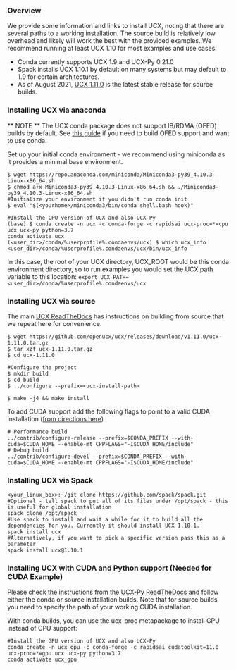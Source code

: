 ### Overview

We provide some information and links to install UCX, noting that there are several paths to a working installation. The source build is relatively low overhead and likely will work the best with the provided examples. We recommend running at least UCX 1.10 for most examples and use cases.

* Conda currently supports UCX 1.9 and UCX-Py 0.21.0
* Spack installs UCX 1.10.1 by default on many systems but may default to 1.9 for certain architectures.
* As of August 2021, [UCX 1.11.0](https://github.com/openucx/ucx/releases/tag/v1.11.0) is the latest stable release for source builds. 

### Installing UCX via anaconda

** NOTE ** The UCX conda package does not support IB/RDMA (OFED) builds by default. See [this guide](https://ucx-py.readthedocs.io/en/latest/install.html#ucx-ofed) if you need to build OFED support and want to use conda.

Set up your initial conda environment - we recommend using miniconda as it provides a minimal base environment.
```
$ wget https://repo.anaconda.com/miniconda/Miniconda3-py39_4.10.3-Linux-x86_64.sh
$ chmod a+x Miniconda3-py39_4.10.3-Linux-x86_64.sh && ./Miniconda3-py39_4.10.3-Linux-x86_64.sh
#Initialize your environment if you didn't run conda init
$ eval "$(<yourhome>/miniconda3/bin/conda shell.bash hook)" 

#Install the CPU version of UCX and also UCX-Py
(base) $ conda create -n ucx -c conda-forge -c rapidsai ucx-proc=*=cpu ucx ucx-py python=3.7
conda activate ucx
(<user_dir>/conda/%userprofile%.condaenvs/ucx) $ which ucx_info
<user_dir>/conda/%userprofile%.condaenvs/ucx/bin/ucx_info
```
In this case, the root of your UCX directory, UCX_ROOT would be this conda environment directory, so to run examples you would set the UCX path variable to this location: `export UCX_PATH=<user_dir>/conda/%userprofile%.condaenvs/ucx`

### Installing UCX via source

The main [UCX ReadTheDocs](https://openucx.readthedocs.io/en/master/running.html#ucx-build-and-install) has instructions on building from source that we repeat here for convenience.

```
$ wget https://github.com/openucx/ucx/releases/download/v1.11.0/ucx-1.11.0.tar.gz
$ tar xzf ucx-1.11.0.tar.gz
$ cd ucx-1.11.0

#Configure the project
$ mkdir build
$ cd build
$ ../configure --prefix=<ucx-install-path>

$ make -j4 && make install
```

To add CUDA support add the following flags to point to a valid CUDA installation ([from directions here](https://ucx-py.readthedocs.io/en/latest/install.html))
```
# Performance build
../contrib/configure-release --prefix=$CONDA_PREFIX --with-cuda=$CUDA_HOME --enable-mt CPPFLAGS="-I$CUDA_HOME/include"
# Debug build
../contrib/configure-devel --prefix=$CONDA_PREFIX --with-cuda=$CUDA_HOME --enable-mt CPPFLAGS="-I$CUDA_HOME/include"
```

### Installing UCX via Spack

```
<your_linux_box>:~/git clone https://github.com/spack/spack.git
#Optional - tell spack to put all of its files under /opt/spack - this is useful for global installation
spack clone /opt/spack
#Use spack to install and wait a while for it to build all the dependencies for you. Currently it should install UCX 1.10.1.
spack install ucx
#Alternatively, if you want to pick a specific version pass this as a parameter
spack install ucx@1.10.1
```

### Installing UCX with CUDA and Python support (Needed for CUDA Example)

Please check the instructions from the [UCX-Py ReadTheDocs](https://ucx-py.readthedocs.io/en/latest/install.html) and follow either the conda or source installation builds. Note that for source builds you need to specify the path of your working CUDA installation. 

With conda builds, you can use the ucx-proc metapackage to install GPU instead of CPU support:
```
#Install the GPU version of UCX and also UCX-Py
conda create -n ucx_gpu -c conda-forge -c rapidsai cudatoolkit=11.0 ucx-proc=*=gpu ucx ucx-py python=3.7
conda activate ucx_gpu
```
